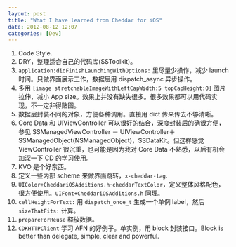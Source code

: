 ```yaml
---
layout: post
title: "What I have learned from Cheddar for iOS"
date: 2012-08-12 12:07
categories: [Dev]
---
```


1. Code Style.
1. DRY，整理适合自己的代码库(SSToolkit)。
1. `application:didFinishLaunchingWithOptions:` 里尽量少操作，减少 launch 时间。只做界面展示工作，数据层用 dispatch_async 异步操作。
1. 多用 `[image stretchableImageWithLeftCapWidth:5 topCapHeight:0]` 图片拉伸，减小 App size。效果上并没有缺失很多。很多效果都可以用代码实现，不一定非得贴图。
1. 数据层封装不同的对象，方便各种调用。直接用 dict 传来传去不够清晰。
1. Core Data 和 UIViewController 可以很好的结合，深度封装后的确很方便，参见 SSManagedViewController ＝ UIViewController＋SSManagedObject(NSManagedObject)，SSDataKit。但这样感觉 ViewController 很沉重，也可能是因为我对 Core Data 不熟悉，以后有机会加深一下 CD 的学习使用。
1. KVO 是个好东西。
1. 定义一些内部 scheme 来做界面跳转，`x-cheddar-tag`.
1. `UIColor+CheddariOSAdditions.h`-`cheddarTextColor`，定义整体风格配色，很方便使用。`UIFont+CheddariOSAdditions.h` 同理。
1. `cellHeightForText:` 用 `dispatch_once_t` 生成一个单例 label，然后 `sizeThatFits:` 计算。
1. `prepareForReuse` 释放数据。
1. `CDKHTTPClient` 学习 AFN 的好例子。单实例，用 block 封装接口。Block is better than delegate, simple, clear and powerful.

